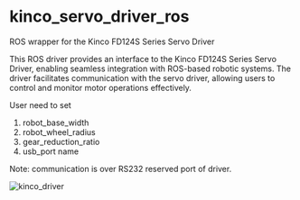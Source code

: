 # kinco_servo_driver_ros
ROS wrapper for the Kinco FD124S Series Servo Driver

This ROS driver provides an interface to the Kinco FD124S Series Servo Driver, enabling seamless integration with ROS-based robotic systems. 
The driver facilitates communication with the servo driver, allowing users to control and monitor motor operations effectively.

User need to set 
1) robot_base_width
2) robot_wheel_radius
3) gear_reduction_ratio
4) usb_port name

Note: communication is over RS232 reserved port of driver.


![kinco_driver](https://github.com/user-attachments/assets/5bfa0356-ff85-40b5-bca8-07a4b5054eec)
